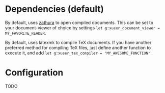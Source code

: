 Dependencies (default)
======================
By default, uses [zathura](https://pwmt.org) to open compiled documents. This can be set to your document-viewer of choice by settings `let g:xueer_document_viewer = MY_FAVORITE_READER`.

By default, uses latexmk to compile TeX documents. If you have another preferred method for compiling TeX files, just define another function to execute it, and add `let g:xueer_tex_compiler = 'MY_AWESOME_FUNCTION'`.

Configuration
=============
TODO
